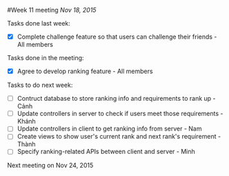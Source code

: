 #Week 11 meeting
*Nov 18, 2015*

Tasks done last week:
 - [x] Complete challenge feature so that users can challenge their friends - All members
 
Tasks done in the meeting:
 - [x] Agree to develop ranking feature - All members
 
Tasks to do next week:
 - [ ] Contruct database to store ranking info and requirements to rank up - Cảnh
 - [ ] Update controllers in server to check if users meet those requirements - Khánh
 - [ ] Update controllers in client to get ranking info from server - Nam
 - [ ] Create views to show user's current rank and next rank's requirement - Thành
 - [ ] Specify ranking-related APIs between client and server - Minh
 
Next meeting on Nov 24, 2015
